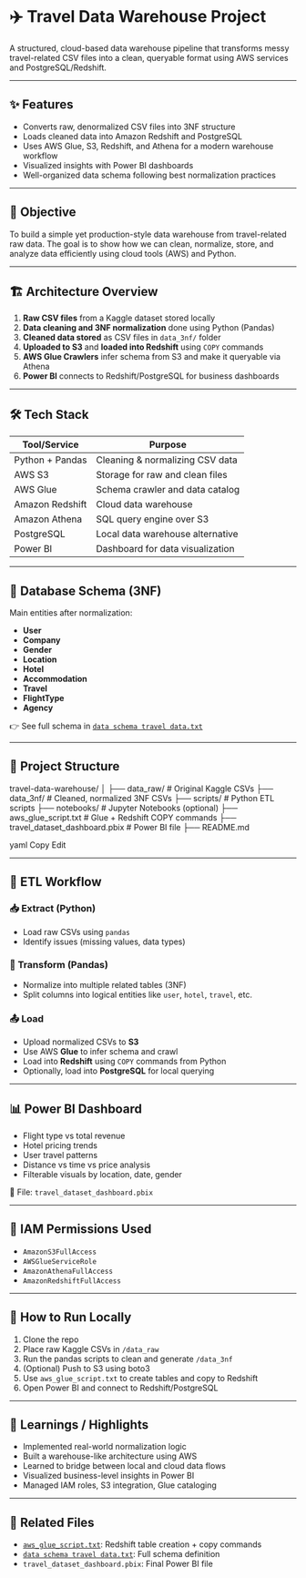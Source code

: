 # ✈️ Travel Data Warehouse Project

A structured, cloud-based data warehouse pipeline that transforms messy travel-related CSV files into a clean, queryable format using AWS services and PostgreSQL/Redshift.

---

## ✨ Features

- Converts raw, denormalized CSV files into 3NF structure
- Loads cleaned data into Amazon Redshift and PostgreSQL
- Uses AWS Glue, S3, Redshift, and Athena for a modern warehouse workflow
- Visualized insights with Power BI dashboards
- Well-organized data schema following best normalization practices

---

## 🎯 Objective

To build a simple yet production-style data warehouse from travel-related raw data. The goal is to show how we can clean, normalize, store, and analyze data efficiently using cloud tools (AWS) and Python.

---

## 🏗️ Architecture Overview

1. **Raw CSV files** from a Kaggle dataset stored locally  
2. **Data cleaning and 3NF normalization** done using Python (Pandas)  
3. **Cleaned data stored** as CSV files in `data_3nf/` folder  
4. **Uploaded to S3** and **loaded into Redshift** using `COPY` commands  
5. **AWS Glue Crawlers** infer schema from S3 and make it queryable via Athena  
6. **Power BI** connects to Redshift/PostgreSQL for business dashboards

---

## 🛠️ Tech Stack

| Tool/Service    | Purpose                          |
|-----------------|----------------------------------|
| Python + Pandas | Cleaning & normalizing CSV data  |
| AWS S3          | Storage for raw and clean files  |
| AWS Glue        | Schema crawler and data catalog  |
| Amazon Redshift | Cloud data warehouse             |
| Amazon Athena   | SQL query engine over S3         |
| PostgreSQL      | Local data warehouse alternative |
| Power BI        | Dashboard for data visualization |

---

## 🧱 Database Schema (3NF)

Main entities after normalization:
- **User**
- **Company**
- **Gender**
- **Location**
- **Hotel**
- **Accommodation**
- **Travel**
- **FlightType**
- **Agency**

👉 See full schema in [`data schema travel data.txt`](./data%20schema%20travel%20data.txt)

---

## 📂 Project Structure

travel-data-warehouse/
│
├── data_raw/ # Original Kaggle CSVs
├── data_3nf/ # Cleaned, normalized 3NF CSVs
├── scripts/ # Python ETL scripts
├── notebooks/ # Jupyter Notebooks (optional)
├── aws_glue_script.txt # Glue + Redshift COPY commands
├── travel_dataset_dashboard.pbix # Power BI file
├── README.md

yaml
Copy
Edit

---

## 🔁 ETL Workflow

### 📥 Extract (Python)
- Load raw CSVs using `pandas`
- Identify issues (missing values, data types)

### 🔧 Transform (Pandas)
- Normalize into multiple related tables (3NF)
- Split columns into logical entities like `user`, `hotel`, `travel`, etc.

### 📤 Load
- Upload normalized CSVs to **S3**
- Use AWS **Glue** to infer schema and crawl
- Load into **Redshift** using `COPY` commands from Python
- Optionally, load into **PostgreSQL** for local querying

---

## 📊 Power BI Dashboard

- Flight type vs total revenue
- Hotel pricing trends
- User travel patterns
- Distance vs time vs price analysis
- Filterable visuals by location, date, gender

📁 File: `travel_dataset_dashboard.pbix`

---

## 🔐 IAM Permissions Used

- `AmazonS3FullAccess`
- `AWSGlueServiceRole`
- `AmazonAthenaFullAccess`
- `AmazonRedshiftFullAccess`

---

## 🧪 How to Run Locally

1. Clone the repo  
2. Place raw Kaggle CSVs in `/data_raw`  
3. Run the pandas scripts to clean and generate `/data_3nf`  
4. (Optional) Push to S3 using boto3  
5. Use `aws_glue_script.txt` to create tables and copy to Redshift  
6. Open Power BI and connect to Redshift/PostgreSQL

---

## 📌 Learnings / Highlights

- Implemented real-world normalization logic
- Built a warehouse-like architecture using AWS
- Learned to bridge between local and cloud data flows
- Visualized business-level insights in Power BI
- Managed IAM roles, S3 integration, Glue cataloging

---

## 📎 Related Files

- [`aws_glue_script.txt`](./aws%20glue%20script.txt): Redshift table creation + copy commands
- [`data schema travel data.txt`](./data%20schema%20travel%20data.txt): Full schema definition
- `travel_dataset_dashboard.pbix`: Final Power BI file


